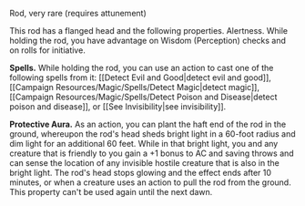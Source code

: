Rod, very rare (requires attunement)

This rod has a flanged head and the following properties. Alertness. While holding the rod, you have advantage on Wisdom (Perception) checks and on rolls for initiative.

**Spells.** While holding the rod, you can use an action to cast one of the following spells from it: [[Detect Evil and Good|detect evil and good]], [[Campaign Resources/Magic/Spells/Detect Magic|detect magic]], [[Campaign Resources/Magic/Spells/Detect Poison and Disease|detect poison and disease]], or [[See Invisibility|see invisibility]].

**Protective Aura.** As an action, you can plant the haft end of the rod in the ground, whereupon the rod's head sheds bright light in a 60-foot radius and dim light for an additional 60 feet. While in that bright light, you and any creature that is friendly to you gain a +1 bonus to AC and saving throws and can sense the location of any invisible hostile creature that is also in the bright light. The rod's head stops glowing and the effect ends after 10 minutes, or when a creature uses an action to pull the rod from the ground. This property can't be used again until the next dawn.